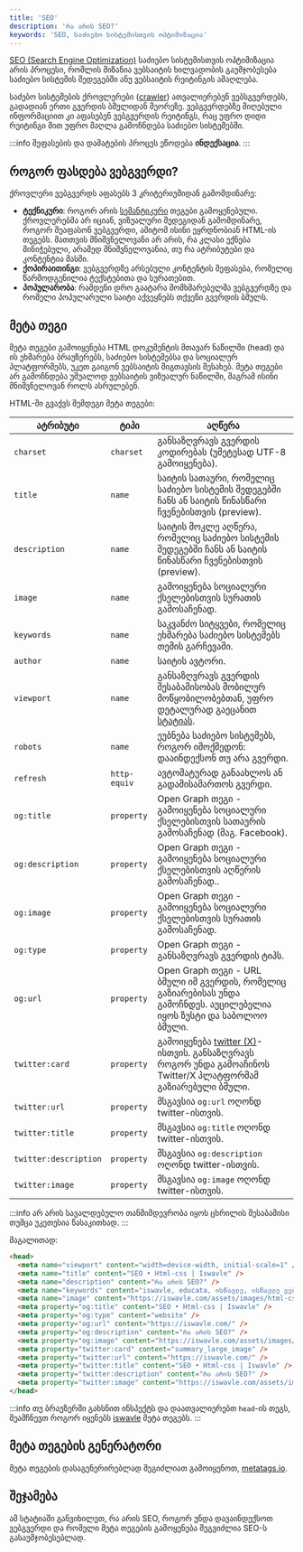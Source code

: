 ```yaml
---
title: 'SEO'
description: 'რა არის SEO?'
keywords: 'SEO, საძიებო სისტემისთვის ოპტიმიზაცია'
---
```


[SEO (Search Engine Optimization)](https://en.wikipedia.org/wiki/Search_engine_optimization)
საძიებო სისტემისთვის ოპტიმიზაცია არის პროცესი, რომლის მიზანია ვებსაიტის ხილვადობის
გაუმჯობესება საძიებო სისტემის შედეგებში ანუ ვებსაიტის რეიტინგის ამაღლება.

საძებო სისტემების ქროვლერები ([crawler](https://developer.mozilla.org/en-US/docs/Glossary/Crawler)) ათვალიერებენ
ვებსგვერდებს, გადადიან ერთი გვერდის ბმულიდან მეორეზე. ვებგვერდებზე მიღებული ინფორმაციით კი აფასებენ ვებგვერდის რეიტინგს,
რაც უფრო დიდი რეიტინგი მით უფრო მაღლა გამოჩნდება საძიებო სისტემებში.

:::info
შეფასების და დამატების პროცეს ეწოდება **ინდექსაცია**.
:::

## როგორ ფასდება ვებგვერდი?

ქროვლერი ვებგვერდს აფასებს 3 კრიტერიუმიდან გამომდინარე:

- **ტექნიკური**: როგორ არის [სემანტიკური](./docs/guides/html-css/semantics) თეგები გამოყენებული.
  ქროვლერებმა არ იციან, ვიზუალური შედეგიდან გამომდინარე, როგორ შეაფასონ ვებგვერდი, ამიტომ ისინი
  ეყრდნობიან HTML-ის თეგებს. მათთვის მნიშვნელოვანი არ არის, რა კლასი ექნება მინიჭებული, არამედ მნიშვნელოვანია,
  თუ რა ატრიბუტები და კონტენტია მასში.
- **ქოპირაითინგი**: ვებგვერდზე არსებული კონტენტის შეფასება, რომელიც წარმოდგენილია ტექსტებითა და სურათებით.
- **პოპულარობა**: რამდენი დრო გაატარა მომხმარებელმა ვებგვერდზე და რომელი პოპულარული საიტი აქვეყნებს თქვენი გვერდის ბმულს.

## მეტა თეგი

მეტა თეგები გამოიყენება HTML დოკუმენტის მთავარ ნაწილში (head) და ის ეხმარება ბრაუზერებს,
საძიებო სისტემებსა და სოციალურ პლატფორმებს, უკეთ გაიგონ ვებსაიტის შიგთავსის შესახებ.
მეტა თეგები არ გამოჩნდება უშუალოდ ვებსაიტის ვიზუალურ ნაწილში, მაგრამ ისინი მნიშვნელოვან როლს ასრულებენ.

HTML-ში გვაქვს შემდეგი მეტა თეგები:

| ატრიბუტი              | ტიპი         | აღწერა                                                                                                                                              |
| --------------------- | ------------ | --------------------------------------------------------------------------------------------------------------------------------------------------- |
| `charset`             | `charset`    | განსაზღვრავს გვერდის კოდირებას (უმეტესად UTF-8 გამოიყენება).                                                                                        |
| `title`               | `name`       | საიტის სათაური, რომელიც საძიებო სისტემის შედეგებში ჩანს ან საიტის წინასწარი ჩვენებისთვის (preview).                                                 |
| `description`         | `name`       | საიტის მოკლე აღწერა, რომელიც საძიებო სისტემის შედეგებში ჩანს ან საიტის წინასწარი ჩვენებისთვის (preview).                                            |
| `image`               | `name`       | გამოიყენება სოციალური ქსელებისთვის სურათის გამოსაჩენად.                                                                                             |
| `keywords`            | `name`       | საკვანძო სიტყვები, რომელიც ეხმარება საძიებო სისტემებს თემის გარჩევაში.                                                                              |
| `author`              | `name`       | საიტის ავტორი.                                                                                                                                      |
| `viewport`            | `name`       | განსაზღვრავს გვერდის შესაბამისობას მობილურ მოწყობილობებთან, უფრო დეტალურად გაეცანით [სტატიას](./doc/guides/html-css/responsive#viewport_მეტა_თეგი). |
| `robots`              | `name`       | ეუბნება საძიებო სისტემებს, როგორ იმოქმედონ: დააინდექსონ თუ არა გვერდი.                                                                              |
| `refresh`             | `http-equiv` | ავტომატურად განაახლოს ან გადამისამართოს გვერდი.                                                                                                     |
| `og:title`            | `property`   | Open Graph თეგი - გამოიყენება სოციალური ქსელებისთვის სათაურის გამოსაჩენად (მაგ. Facebook).                                                          |
| `og:description`      | `property`   | Open Graph თეგი - გამოიყენება სოციალური ქსელებისთვის აღწერის გამოსაჩენად..                                                                          |
| `og:image`            | `property`   | Open Graph თეგი - გამოიყენება სოციალური ქსელებისთვის სურათის გამოსაჩენად.                                                                           |
| `og:type`             | `property`   | Open Graph თეგი - განსაზღვრავს გვერდის ტიპს.                                                                                                        |
| `og:url`              | `property`   | Open Graph თეგი - URL ბმული იმ გვერდის, რომელიც გაზიარებისას უნდა გამოჩნდეს. აუცილებელია იყოს ზუსტი და საბოლოო ბმული.                               |
| `twitter:card`        | `property`   | გამოიყენება [twitter (X)](https://x.com/)-ისთვის. განსაზღვრავს როგორ უნდა გამოაჩინოს Twitter/X პლატფორმამ გაზიარებული ბმული.                        |
| `twitter:url`         | `property`   | მსგავსია `og:url` ოღონდ twitter-ისთვის.                                                                                                             |
| `twitter:title`       | `property`   | მსგავსია `og:title` ოღონდ twitter-ისთვის.                                                                                                           |
| `twitter:description` | `property`   | მსგავსია `og:description` ოღონდ twitter-ისთვის.                                                                                                     |
| `twitter:image`       | `property`   | მსგავსია `og:image` ოღონდ twitter-ისთვის.                                                                                                           |

:::info
არ არის სავალდებულო თანმიმდევრობა იყოს ცხრილის შესაბამისი თუმცა უკეთესია წასაკითხად.
:::

მაგალითად:

```html
<head>
  <meta name="viewport" content="width=device-width, initial-scale=1" />
  <meta name="title" content="SEO • Html-css | Iswavle" />
  <meta name="description" content="რა არის SEO?" />
  <meta name="keywords" content="iswavle, educata, ისწავლე, ისწავლე ვები, html, css, ჰტმლ, ცსს, სტილიზაციები, SEO, საძიებო სისტემისთვის ოპტიმიზაცია, როგორ ფასდება ვებგვერდი?, მეტა თეგი" />
  <meta name="image" content="https://iswavle.com/assets/images/html-css.png" />
  <meta property="og:title" content="SEO • Html-css | Iswavle" />
  <meta property="og:type" content="website" />
  <meta property="og:url" content="https://iswavle.com/" />
  <meta property="og:description" content="რა არის SEO?" />
  <meta property="og:image" content="https://iswavle.com/assets/images/html-css.png" />
  <meta property="twitter:card" content="summary_large_image" />
  <meta property="twitter:url" content="https://iswavle.com/" />
  <meta property="twitter:title" content="SEO • Html-css | Iswavle" />
  <meta property="twitter:description" content="რა არის SEO?" />
  <meta property="twitter:image" content="https://iswavle.com/assets/images/html-css.png" />
</head>
```

:::info
თუ ბრაუზერში გახსნით ინსპექტს და დაათვალიერებთ `head`-ის თეგს,
შეამჩნევთ როგორ იყენებს [iswavle](https://iswavle.com) მეტა თეგებს.
:::

## მეტა თეგების გენერატორი

მეტა თეგების დასაგენერირებლად შეგიძლიათ გამოიყენოთ, [metatags.io](https://metatags.io/).

## შეჯამება

ამ სტატიაში განვიხილეთ, რა არის SEO, როგორ უნდა დავაინდექსოთ ვებგვერდი და რომელი მეტა თეგების გამოყენება შეგვიძლია SEO-ს გასაუმჯობესებლად.
